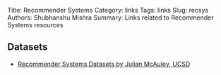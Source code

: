 Title: Recommender Systems
Category: links
Tags: links
Slug: recsys
Authors: Shubhanshu Mishra
Summary: Links related to Recommender Systems resources

## Datasets
* [Recommender Systems Datasets by Julian McAuley, UCSD](https://cseweb.ucsd.edu/~jmcauley/datasets.html)

